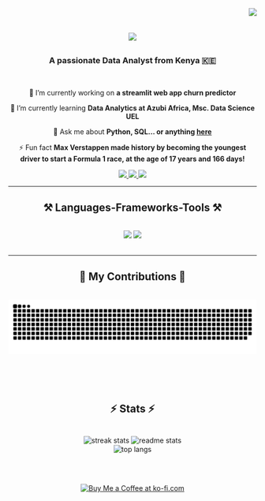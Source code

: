
<img align="right" src="https://visitor-badge.laobi.icu/badge?page_id=Davis-Azangu-DataAnalyst.Davis-Azangu-DataAnalyst" />

<h1 align="center">
    <img src="https://readme-typing-svg.herokuapp.com/?font=Righteous&size=35&center=true&vCenter=true&width=500&height=70&duration=4000&lines=Hi+There!+👋;+I'm+Davis+Azangu!;" />
</h1>

<h3 align="center">A passionate Data Analyst from Kenya 🇰🇪</h3>

<br/>

<div align="center">


 🔭 I’m currently working on **a streamlit web app churn predictor**
 
 🌱 I’m currently learning **Data Analytics at Azubi Africa, Msc. Data Science UEL**

 💬 Ask me about **Python, SQL... or anything [here](https://github.com/Davis-Azangu-DataAnalyst/Davis-Azangu-DataAnalyst/issues)**

⚡ Fun fact **Max Verstappen made history by becoming the youngest driver to start a Formula 1 race, at the age of 17 years and 166 days!**

 </div>

 <div align="center"> 
  <a href="mailto:davis.kasore04@gmail.com">
    <img src="https://img.shields.io/badge/Gmail-333333?style=for-the-badge&logo=gmail&logoColor=red" />
  </a>
  <a href="https://linkedin.com/in/davis-azangu-095b91287/" target="_blank">
    <img src="https://img.shields.io/badge/LinkedIn-0077B5?style=for-the-badge&logo=linkedin&logoColor=white" target="_blank" />
  </a>
  <a href="https://github.com/Davis-Azangu-DataAnalyst" target="_blank">
     <img src="https://img.shields.io/badge/Portfolio-FF5722?style=for-the-badge&logo=todoist&logoColor=white" target="_blank" /> <!-- sqlite, safari, google-chrome are other good icon options -->
  </a>
</div>

<hr/>
 
<h2 align="center">⚒️ Languages-Frameworks-Tools ⚒️</h2>
<br/>
<div align="center">
    <img src="https://skillicons.dev/icons?i=vscode,github,git" />
    <img src="https://skillicons.dev/icons?i=python,mysql,pandas,numpy" /><br>
</div>

<br/>
<hr/>

<div align="center">
  <h2>🐍 My Contributions 🐍</h2>
  <br>
  <img alt="snake eating my contributions" src="https://raw.githubusercontent.com/salesp07/salesp07/output/github-contribution-grid-snake.svg" />
  
  <br/><br/><br/>
</div>


<h2 align="center">⚡ Stats ⚡</h2>
<br>
<div align=center>
  <img width=390 src="https://github-readme-streak-stats.vercel.app/?user=Davis-Azangu-DataAnalyst&count_private=true&theme=react&border_radius=10" alt="streak stats"/>
  <img width=390 src="https://github-readme-stats.vercel.app/api?username=Davis-Azangu-DataAnalyst&count_private=true&show_icons=true&theme=react&rank_icon=github&border_radius=10" alt="readme stats" />
  <br/>
  <img width=325 align="center" src="https://github-readme-stats.vercel.app/api/top-langs/?username=Davis-Azangu-DataAnalyst&hide=HTML&langs_count=8&layout=compact&theme=react&border_radius=10&size_weight=0.5&count_weight=0.5" alt="top langs" />
</div>

<br/><br/>

<div align="center">
<a href='https://ko-fi.com/V7V4RAK9C' target='_blank'><img height='64' style='border:0px;height:64px;' src='https://storage.ko-fi.com/cdn/kofi1.png?v=3' border='0' alt='Buy Me a Coffee at ko-fi.com' /></a>
</div>

<br/>
